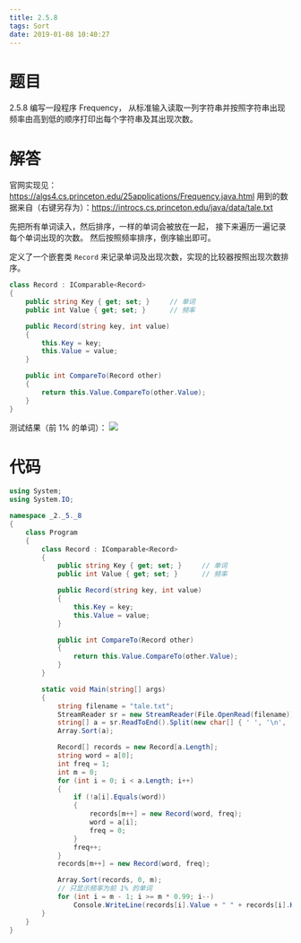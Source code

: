 ```yaml
---
title: 2.5.8
tags: Sort
date: 2019-01-08 10:40:27
---
```


# 题目

2.5.8
编写一段程序 Frequency，
从标准输入读取一列字符串并按照字符串出现频率由高到低的顺序打印出每个字符串及其出现次数。

# 解答

官网实现见：https://algs4.cs.princeton.edu/25applications/Frequency.java.html
用到的数据来自（右键另存为）：https://introcs.cs.princeton.edu/java/data/tale.txt

先把所有单词读入，然后排序，一样的单词会被放在一起，
接下来遍历一遍记录每个单词出现的次数。
然后按照频率排序，倒序输出即可。

定义了一个嵌套类 `Record` 来记录单词及出现次数，实现的比较器按照出现次数排序。

```csharp
class Record : IComparable<Record>
{
    public string Key { get; set; }     // 单词
    public int Value { get; set; }      // 频率

    public Record(string key, int value)
    {
        this.Key = key;
        this.Value = value;
    }

    public int CompareTo(Record other)
    {
        return this.Value.CompareTo(other.Value);
    }
}
```

测试结果（前 1% 的单词）：
![](./1.png)


# 代码

```csharp
using System;
using System.IO;

namespace _2._5._8
{
    class Program
    {
        class Record : IComparable<Record>
        {
            public string Key { get; set; }     // 单词
            public int Value { get; set; }      // 频率

            public Record(string key, int value)
            {
                this.Key = key;
                this.Value = value;
            }

            public int CompareTo(Record other)
            {
                return this.Value.CompareTo(other.Value);
            }
        }

        static void Main(string[] args)
        {
            string filename = "tale.txt";
            StreamReader sr = new StreamReader(File.OpenRead(filename));
            string[] a = sr.ReadToEnd().Split(new char[] { ' ', '\n', '\r' }, StringSplitOptions.RemoveEmptyEntries);
            Array.Sort(a);

            Record[] records = new Record[a.Length];
            string word = a[0];
            int freq = 1;
            int m = 0;
            for (int i = 0; i < a.Length; i++)
            {
                if (!a[i].Equals(word))
                {
                    records[m++] = new Record(word, freq);
                    word = a[i];
                    freq = 0;
                }
                freq++;
            }
            records[m++] = new Record(word, freq);

            Array.Sort(records, 0, m);
            // 只显示频率为前 1% 的单词
            for (int i = m - 1; i >= m * 0.99; i--)
                Console.WriteLine(records[i].Value + " " + records[i].Key);
        }
    }
}
```